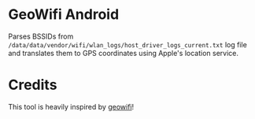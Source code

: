 # GeoWifi Android

Parses BSSIDs from `/data/data/vendor/wifi/wlan_logs/host_driver_logs_current.txt` log file and translates them to GPS coordinates using Apple's location service.

# Credits

This tool is heavily inspired by [geowifi](https://github.com/GONZOsint/geowifi)!
